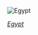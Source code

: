 
![Egypt](https://www.gstatic.com/prettyearth/assets/full/1716.jpg)

*[Egypt](https://www.google.com/maps/@29.285106,30.050491,17z/data=!3m1!1e3)*
